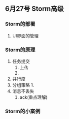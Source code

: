 ## 6月27号 Storm高级 

### Storm的部署

1. UI界面的管理

### Storm的原理

1. 任务提交
   1. 上传
   2. 
2. 并行度
3. 分组策略
   1. 
4. 消息不丢失
   1. ack(重点理解)

### Storm的小案例



